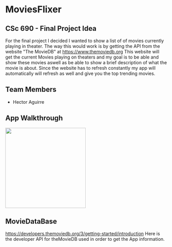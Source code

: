 # MoviesFlixer

## CSc 690 - Final Project Idea
   For the final project I decided I wanted to show a list of of movies currently playing in theater. The way
   this would work is by getting the API from the website "The MovieDB" at https://www.themoviedb.org
   This website will get the current Movies playing on theaters and my goal is to be able and show these movies
   aswell as be able to show a brief description of what the movie is about. Since the website has to refresh constantly
   my app will automatically will refresh as well and give you the top trending movies.

## Team Members
- Hector Aguirre

## App Walkthrough 

<img src ="http://g.recordit.co/Afw6RUgZ1y.gif" width=250><br>


## MovieDataBase
https://developers.themoviedb.org/3/getting-started/introduction
Here is the developer API for theMovieDB used in order to get the App information.
